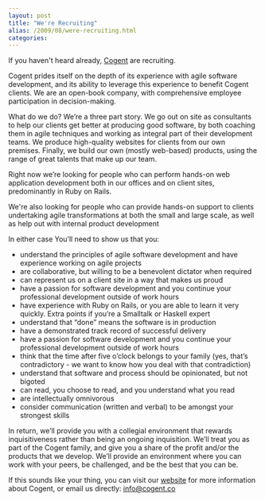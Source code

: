 ```yaml
---
layout: post
title: "We're Recruiting"
alias: /2009/08/were-recruiting.html
categories:
---
```

If you haven't heard already, [Cogent](http://www.cogent.co/) are recruiting.

Cogent prides itself on the depth of its experience with agile software  development, and its ability to leverage this experience to benefit Cogent clients. We are an open-book company, with comprehensive employee participation in decision-making.

What do we do? We’re a three part story. We go out on site as consultants to help our clients get better at producing good software, by both coaching them in agile techniques and working as integral part of their development teams. We produce high-quality websites  for clients from our own premises. Finally, we build our own (mostly web-based) products, using the range of great talents that make up our team.

Right now we’re looking for people who can perform hands-on web application development both in our offices and on client sites, predominantly in Ruby on Rails.

We're also looking for people who can provide hands-on support to clients undertaking agile transformations at both the small and large scale, as well as help out with internal product development

In either case You’ll need to show us that you:

* understand the principles of agile software development and have experience working on agile projects
* are collaborative, but willing to be a benevolent dictator when required
* can represent us on a client site in a way that makes us proud
* have a passion for software development and you continue your professional development outside of work hours
* have experience with Ruby on Rails, or you are able to learn it very quickly. Extra points if you’re a Smalltalk or Haskell expert
* understand that “done” means the software is in production
* have a demonstrated track record of successful delivery
* have a passion for software development and you continue your professional development outside of work hours
* think that the time after five o’clock belongs to your family (yes, that’s contradictory - we want to know how you deal with that contradiction)
* understand that software and process should be opinionated, but not bigoted
* can read, you choose to read, and you understand what you read
* are intellectually omnivorous
* consider communication (written and verbal) to be amongst your strongest skills

In return, we’ll provide you with a collegial environment that rewards inquisitiveness rather than being an ongoing inquisition. We’ll treat you as part of the Cogent family, and give you a share of the profit and/or the products that we develop. We’ll provide an environment where you can work with your peers, be challenged, and be the best that you can be.

If this sounds like your thing, you can visit our [website](http://www.cogent.co/) for more information about Cogent, or email us directly: <a href="mailto:info@cogent.co">info@cogent.co</a>
